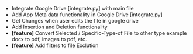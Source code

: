 - Integrate Google Drive [integrate.py] with main file
- Add App Meta data functionality in Google Drive [integrate.py]
- Get Changes when user edits the file in google drive
- Add Insertion and Deletion functionality
- __[feature]__ Convert Selected / Specific-Type-of File to other type example docx to pdf, images to pdf, etc.
- __[feature]__ Add filters to file Exclution
